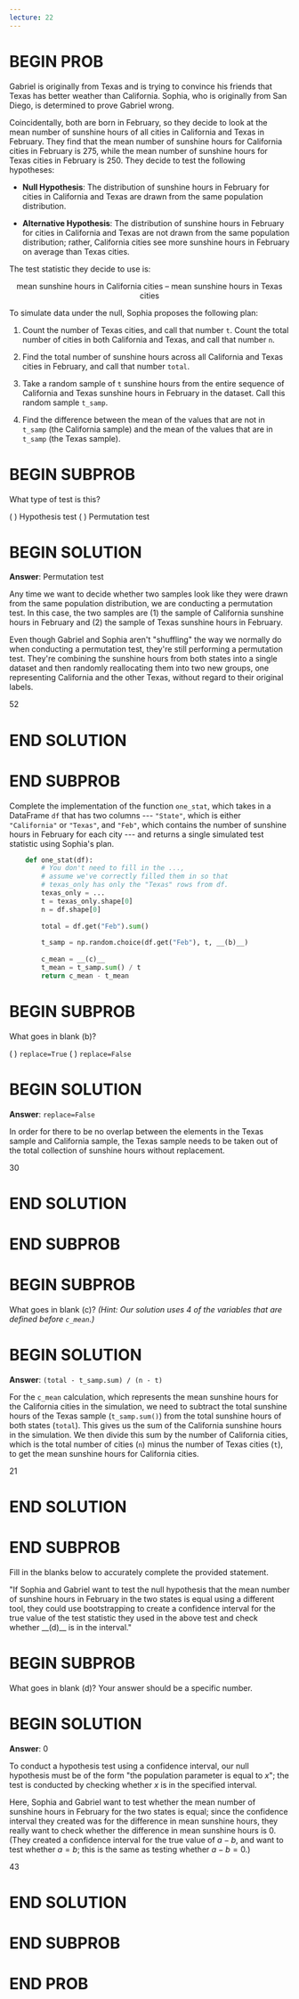 ```yaml
---
lecture: 22
---
```


# BEGIN PROB

Gabriel is originally from Texas and is trying to convince his friends
that Texas has better weather than California. Sophia, who is originally
from San Diego, is determined to prove Gabriel wrong.

Coincidentally, both are born in February, so they decide to look at the
mean number of sunshine hours of all cities in California and Texas in
February. They find that the mean number of sunshine hours for
California cities in February is 275, while the mean number of sunshine
hours for Texas cities in February is 250. They decide to test the
following hypotheses:

-   **Null Hypothesis**: The distribution of sunshine hours in February
    for cities in California and Texas are drawn from the same
    population distribution.

-   **Alternative Hypothesis**: The distribution of sunshine hours in
    February for cities in California and Texas are not drawn from the
    same population distribution; rather, California cities see more
    sunshine hours in February on average than Texas cities.

The test statistic they decide to use is:

$$\text{mean sunshine hours in California cities – mean sunshine hours in Texas cities}$$

To simulate data under the null, Sophia proposes the following plan:

1.  Count the number of Texas cities, and call that number `t`. Count
    the total number of cities in both California and Texas, and call
    that number `n`.

2.  Find the total number of sunshine hours across all California and
    Texas cities in February, and call that number `total`.

3.  Take a random sample of `t` sunshine hours from the entire sequence
    of California and Texas sunshine hours in February in the dataset.
    Call this random sample `t_samp`.

4.  Find the difference between the mean of the values that are not in
    `t_samp` (the California sample) and the mean of the values that are
    in `t_samp` (the Texas sample).

# BEGIN SUBPROB

What type of test is this?

( ) Hypothesis test 
( ) Permutation test

# BEGIN SOLUTION

**Answer**: Permutation test

Any time we want to decide whether two samples look like they were drawn from the same population distribution, we are conducting a permutation test. In this case, the two samples are (1) the sample of California sunshine hours in February and (2) the sample of Texas sunshine hours in February.

Even though Gabriel and Sophia aren't "shuffling" the way we normally do when conducting a permutation test, they're still performing a permutation test. They're combining the sunshine hours from both states into a single dataset and then randomly reallocating them into two new groups, one representing California and the other Texas, without regard to their original labels.

<average>52</average>

# END SOLUTION

# END SUBPROB

Complete the implementation of the function `one_stat`, which takes in a
DataFrame `df` that has two columns --- `"State"`, which is either
`"California"` or `"Texas"`, and `"Feb"`, which contains the number of
sunshine hours in February for each city --- and returns a single
simulated test statistic using Sophia's plan.

```py
    def one_stat(df):
        # You don't need to fill in the ...,
        # assume we've correctly filled them in so that
        # texas_only has only the "Texas" rows from df.
        texas_only = ...
        t = texas_only.shape[0]
        n = df.shape[0]
        
        total = df.get("Feb").sum()
        
        t_samp = np.random.choice(df.get("Feb"), t, __(b)__)
        
        c_mean = __(c)__
        t_mean = t_samp.sum() / t
        return c_mean - t_mean
```

# BEGIN SUBPROB

What goes in blank (b)?

( ) `replace=True` 
( ) `replace=False`

# BEGIN SOLUTION

**Answer**: `replace=False`

In order for there to be no overlap between the elements in the Texas sample and California sample, the Texas sample needs to be taken out of the total collection of sunshine hours without replacement.

<average>30</average>

# END SOLUTION

# END SUBPROB


# BEGIN SUBPROB

What goes in blank (c)? *(Hint: Our solution uses 4 of the variables
that are defined before `c_mean`.)*

# BEGIN SOLUTION

**Answer**: `(total - t_samp.sum) / (n - t)`

For the `c_mean` calculation, which represents the mean sunshine hours for the California cities in the simulation, we need to subtract the total sunshine hours of the Texas sample (`t_samp.sum()`) from the total sunshine hours of both states (`total`). This gives us the sum of the California sunshine hours in the simulation. We then divide this sum by the number of California cities, which is the total number of cities (`n`) minus the number of Texas cities (`t`), to get the mean sunshine hours for California cities.

<average>21</average>

# END SOLUTION

# END SUBPROB

Fill in the blanks below to accurately complete the provided statement.

"If Sophia and Gabriel want to test the null hypothesis that the mean
number of sunshine hours in February in the two states is equal using a
different tool, they could use bootstrapping to create a confidence
interval for the true value of the test statistic they used in the above
test and check whether \_\_(d)\_\_ is in the interval.\"


# BEGIN SUBPROB

What goes in blank (d)? Your answer should be a specific number.

# BEGIN SOLUTION

**Answer**: 0

To conduct a hypothesis test using a confidence interval, our null hypothesis must be of the form "the population parameter is equal to $x$"; the test is conducted by checking whether $x$ is in the specified interval.

Here, Sophia and Gabriel want to test whether the mean number of sunshine hours in February for the two states is equal; since the confidence interval they created was for the difference in mean sunshine hours, they really want to check whether the difference in mean sunshine hours is 0. (They created a confidence interval for the true value of $a - b$, and want to test whether $a = b$; this is the same as testing whether $a - b = 0$.)

<average>43</average>

# END SOLUTION

# END SUBPROB

# END PROB